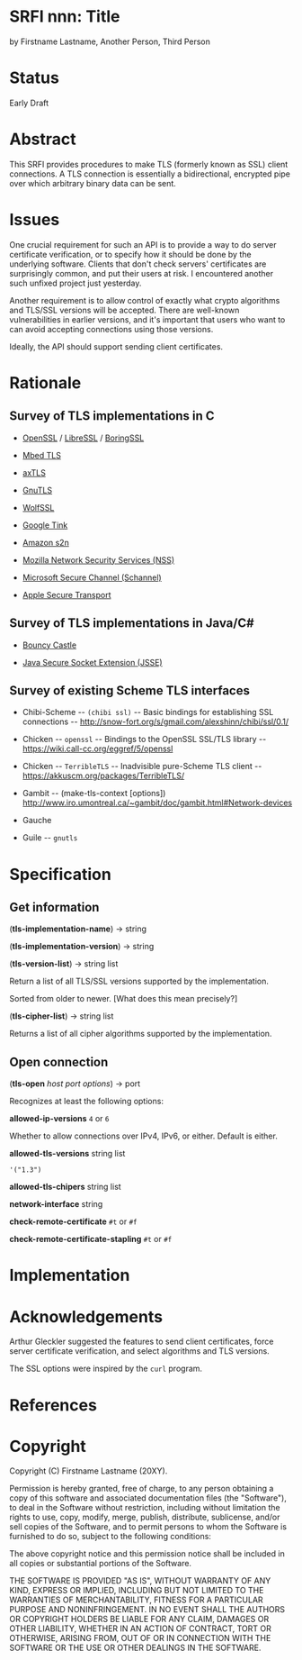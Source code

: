# SRFI nnn: Title

by Firstname Lastname, Another Person, Third Person

# Status

Early Draft

# Abstract

This SRFI provides procedures to make TLS (formerly known as SSL)
client connections. A TLS connection is essentially a bidirectional,
encrypted pipe over which arbitrary binary data can be sent.

# Issues

One crucial requirement for such an API is to provide a way to do
server certificate verification, or to specify how it should be done
by the underlying software. Clients that don't check servers'
certificates are surprisingly common, and put their users at risk. I
encountered another such unfixed project just yesterday.

Another requirement is to allow control of exactly what crypto
algorithms and TLS/SSL versions will be accepted. There are well-known
vulnerabilities in earlier versions, and it's important that users who
want to can avoid accepting connections using those versions.

Ideally, the API should support sending client certificates.

# Rationale

## Survey of TLS implementations in C

* [OpenSSL](https://www.openssl.org) /
  [LibreSSL](https://www.libressl.org) /
  [BoringSSL](https://github.com/google/boringssl)

* [Mbed TLS](https://github.com/ARMmbed/mbedtls)

* [axTLS](http://axtls.sourceforge.net/)

* [GnuTLS](https://www.gnu.org/software/gnutls/)

* [WolfSSL](https://www.wolfssl.com/)

* [Google Tink](https://github.com/google/tink)

* [Amazon s2n](https://github.com/awslabs/s2n)

* [Mozilla Network Security Services (NSS)](https://developer.mozilla.org/en-US/docs/Mozilla/Projects/NSS)

* [Microsoft Secure Channel (Schannel)](https://docs.microsoft.com/en-us/windows/win32/secauthn/secure-channel)

* [Apple Secure Transport](https://developer.apple.com/documentation/security/secure_transport)

## Survey of TLS implementations in Java/C#

* [Bouncy Castle](https://bouncycastle.org/)

* [Java Secure Socket Extension (JSSE)](https://docs.oracle.com/javase/9/security/java-secure-socket-extension-jsse-reference-guide.htm)

## Survey of existing Scheme TLS interfaces

* Chibi-Scheme -- `(chibi ssl)` -- Basic bindings for establishing SSL connections -- http://snow-fort.org/s/gmail.com/alexshinn/chibi/ssl/0.1/

* Chicken -- `openssl` -- Bindings to the OpenSSL SSL/TLS library -- https://wiki.call-cc.org/eggref/5/openssl

* Chicken -- `TerribleTLS` -- Inadvisible pure-Scheme TLS client -- https://akkuscm.org/packages/TerribleTLS/

* Gambit -- (make-tls-context [options]) http://www.iro.umontreal.ca/~gambit/doc/gambit.html#Network-devices

* Gauche

* Guile -- `gnutls`

# Specification

## Get information

(**tls-implementation-name**) -> string

(**tls-implementation-version**) -> string

(**tls-version-list**) -> string list

Return a list of all TLS/SSL versions supported by the implementation.

Sorted from older to newer. [What does this mean precisely?]

(**tls-cipher-list**) -> string list

Returns a list of all cipher algorithms supported by the
implementation.

## Open connection

(**tls-open** _host_ _port_ _options_) -> port

Recognizes at least the following options:

**allowed-ip-versions** `4` or `6`

Whether to allow connections over IPv4, IPv6, or either. Default is
either.

**allowed-tls-versions** string list

`'("1.3")`

**allowed-tls-chipers** string list

**network-interface** string

**check-remote-certificate** `#t` or `#f`

**check-remote-certificate-stapling** `#t` or `#f`

# Implementation

# Acknowledgements

Arthur Gleckler suggested the features to send client certificates,
force server certificate verification, and select algorithms and TLS
versions.

The SSL options were inspired by the `curl` program.

# References

# Copyright

Copyright (C) Firstname Lastname (20XY).

Permission is hereby granted, free of charge, to any person obtaining
a copy of this software and associated documentation files (the
"Software"), to deal in the Software without restriction, including
without limitation the rights to use, copy, modify, merge, publish,
distribute, sublicense, and/or sell copies of the Software, and to
permit persons to whom the Software is furnished to do so, subject to
the following conditions:

The above copyright notice and this permission notice shall be
included in all copies or substantial portions of the Software.

THE SOFTWARE IS PROVIDED "AS IS", WITHOUT WARRANTY OF ANY KIND,
EXPRESS OR IMPLIED, INCLUDING BUT NOT LIMITED TO THE WARRANTIES OF
MERCHANTABILITY, FITNESS FOR A PARTICULAR PURPOSE AND
NONINFRINGEMENT. IN NO EVENT SHALL THE AUTHORS OR COPYRIGHT HOLDERS BE
LIABLE FOR ANY CLAIM, DAMAGES OR OTHER LIABILITY, WHETHER IN AN ACTION
OF CONTRACT, TORT OR OTHERWISE, ARISING FROM, OUT OF OR IN CONNECTION
WITH THE SOFTWARE OR THE USE OR OTHER DEALINGS IN THE SOFTWARE.
